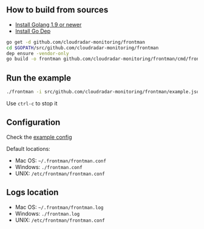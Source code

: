 ## How to build from sources
- [Install Golang 1.9 or newer](https://golang.org/dl/)
- [Install Go Dep](https://golang.github.io/dep/docs/installation.html)
```bash
go get -d github.com/cloudradar-monitoring/frontman
cd $GOPATH/src/github.com/cloudradar-monitoring/frontman
dep ensure -vendor-only
go build -o frontman github.com/cloudradar-monitoring/frontman/cmd/frontman
```

## Run the example

```bash
./frontman -i src/github.com/cloudradar-monitoring/frontman/example.json -o result.out
```
Use `ctrl-c` to stop it

## Configuration
Check the [example config](https://github.com/cloudradar-monitoring/frontman/blob/master/example.config.toml)

Default locations:
* Mac OS: `~/.frontman/frontman.conf`
* Windows: `./frontman.conf`
* UNIX: `/etc/frontman/frontman.conf`

## Logs location
* Mac OS: `~/.frontman/frontman.log`
* Windows: `./frontman.log`
* UNIX: `/etc/frontman/frontman.conf`

